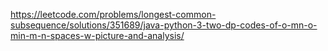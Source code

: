 https://leetcode.com/problems/longest-common-subsequence/solutions/351689/java-python-3-two-dp-codes-of-o-mn-o-min-m-n-spaces-w-picture-and-analysis/
